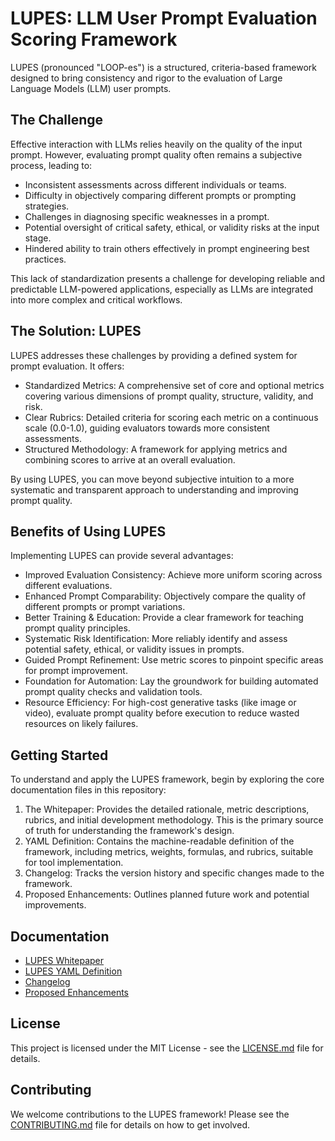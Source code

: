 # LUPES: LLM User Prompt Evaluation Scoring Framework
LUPES (pronounced "LOOP-es") is a structured, criteria-based framework designed to bring consistency and rigor to the evaluation of Large Language Models (LLM) user prompts.

## The Challenge
Effective interaction with LLMs relies heavily on the quality of the input prompt. However, evaluating prompt quality often remains a subjective process, leading to:

- Inconsistent assessments across different individuals or teams.
- Difficulty in objectively comparing different prompts or prompting strategies.
- Challenges in diagnosing specific weaknesses in a prompt.
- Potential oversight of critical safety, ethical, or validity risks at the input stage.
- Hindered ability to train others effectively in prompt engineering best practices.

This lack of standardization presents a challenge for developing reliable and predictable LLM-powered applications, especially as LLMs are integrated into more complex and critical workflows.

## The Solution: LUPES
LUPES addresses these challenges by providing a defined system for prompt evaluation. It offers:

- Standardized Metrics: A comprehensive set of core and optional metrics covering various dimensions of prompt quality, structure, validity, and risk.
- Clear Rubrics: Detailed criteria for scoring each metric on a continuous scale (0.0-1.0), guiding evaluators towards more consistent assessments.
- Structured Methodology: A framework for applying metrics and combining scores to arrive at an overall evaluation.

By using LUPES, you can move beyond subjective intuition to a more systematic and transparent approach to understanding and improving prompt quality.

## Benefits of Using LUPES
Implementing LUPES can provide several advantages:

- Improved Evaluation Consistency: Achieve more uniform scoring across different evaluations.
- Enhanced Prompt Comparability: Objectively compare the quality of different prompts or prompt variations.
- Better Training & Education: Provide a clear framework for teaching prompt quality principles.
- Systematic Risk Identification: More reliably identify and assess potential safety, ethical, or validity issues in prompts.
- Guided Prompt Refinement: Use metric scores to pinpoint specific areas for prompt improvement.
- Foundation for Automation: Lay the groundwork for building automated prompt quality checks and validation tools.
- Resource Efficiency: For high-cost generative tasks (like image or video), evaluate prompt quality before execution to reduce wasted resources on likely failures.

## Getting Started
To understand and apply the LUPES framework, begin by exploring the core documentation files in this repository:

1. The Whitepaper: Provides the detailed rationale, metric descriptions, rubrics, and initial development methodology. This is the primary source of truth for understanding the framework's design.
2. YAML Definition: Contains the machine-readable definition of the framework, including metrics, weights, formulas, and rubrics, suitable for tool implementation.
3. Changelog: Tracks the version history and specific changes made to the framework.
4. Proposed Enhancements: Outlines planned future work and potential improvements.

## Documentation
- [LUPES Whitepaper](LUPES_Whitepaper.md)
- [LUPES YAML Definition](lupes_latest.yaml)
- [Changelog](CHANGELOG.md)
- [Proposed Enhancements](Proposed_Enhancements.md)

## License
This project is licensed under the MIT License - see the [LICENSE.md](LICENSE.md) file for details.

## Contributing
We welcome contributions to the LUPES framework! Please see the [CONTRIBUTING.md](CONTRIBUTING.md) file for details on how to get involved.
